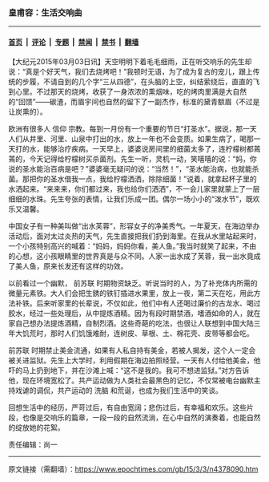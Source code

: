 ### 皇甫容：生活交响曲

---

#### [首页](../../../..?n4378090) &nbsp;|&nbsp; [评论](../../../../../epoch-comment?n4378090) &nbsp;|&nbsp; [专题](../../../../../epoch-special?n4378090) &nbsp;|&nbsp; [禁闻](../../../../../epoch-news?n4378090) &nbsp;|&nbsp; [禁书](../../../../../books?n4378090) &nbsp;|&nbsp; [翻墙](https://github.com/gfw-breaker/nogfw/blob/master/README.md?n4378090)


<div class="post_content" id="artbody" itemprop="articleBody">
 <!-- article content begin -->
 <p>
  【大纪元2015年03月03日讯】天空明明下着毛毛细雨，正在听交响乐的先生却说：“真是个好天气，我们去烧烤吧！”我顿时无语，为了成为复古的宠儿，跟上传统的步履，不请自到的几个字“三从四德”，在头脑的上空，纠结萦绕后，直直的飞到心里。不过那天的烧烤，收获了一身浓浓的熏烟味，吃的烤肉里满是大自然的“回馈”——碳渣，而眉宇间也自然的留下了一副杰作，标准的黛青额眉（不过是让炭熏的）。
 </p>
 <p>
  欧洲有很多人
  <ok href="https://www.epochtimes.com/gb/tag/%E4%BF%A1%E4%BB%B0.html">
   信仰
  </ok>
  宗教。每到一月份有一个重要的节日“打圣水”。据说，那一天人们从井里、河里、山泉中打出的水，放上一年也不会变质。如果生病了，喝那一天打的水，能够治疗疾病。一天早上，婆婆说房间里的细菌太多了，连柠檬树都蔫蔫的，今天记得给柠檬树买杀菌剂。先生一听，灵机一动，笑嘻嘻的说：“妈，你说的圣水能治百病是吧？”婆婆毫无疑问的说：“当然！”，“圣水能治病，也就能杀菌。那把你的圣水借我一点，我给柠檬洒洒，除除细菌！”说着，就拿起杯子里的水洒起来。“来来来，你们都过来，我也给你们洒洒”，不一会儿家里就蒙上了一层细细的水珠。先生夸张的表情，让我们乐成一团。偶尔一场小小的“泼水节”，既欢乐又温馨。
 </p>
 <p>
  中国女子有一种美叫做“出水芙蓉”，形容女子的净美秀气。一年夏天，在海边举办活动后，面对太过炎热的天气，先生直接把我们扔到海里。在我从水里站起来时，一个小孩特别高兴的喊着：“妈妈，妈妈你看，美人鱼。”我当时就笑了起来，不由的心想，这小孩眼睛里的世界真是与众不同。人家一出水成了芙蓉，我一出水竟成了美人鱼，原来长发还有这样的功效。
 </p>
 <p>
  以前看过一个幽默，
  <ok href="https://www.epochtimes.com/gb/tag/%E5%89%8D%E8%8B%8F%E8%81%94.html">
   前苏联
  </ok>
  时期物资缺乏。听说当时的人，为了补充体内所需的微量元素铁。大人们会把生銹的铁钉插进水果里，放上一夜，第二天在吃，用此方法补铁。后来听家里的长辈说，不仅如此，他们中有人还喝过廉价的古龙水、喝过胶水，经过一些处理后，从中提炼酒精。因为有段时期禁酒，嗜酒如命的人，就在家自己想办法提炼酒精，自制烈酒。这些奇葩的吃法，也很让人联想到中国大陆三年大饥荒时，那时人们饥饿难耐，连树皮、草根、土、棉花壳、皮带等都会吃。
 </p>
 <p>
  <ok href="https://www.epochtimes.com/gb/tag/%E5%89%8D%E8%8B%8F%E8%81%94.html">
   前苏联
  </ok>
  时期禁止美金流通，如果有人私自持有美金，若被人揭发，这个人一定会被关进监狱。先生上大学时，利用假期在海边拍照经营。一天有人付给他美金，他吓的马上扔到地下，并在沙滩上喊：“这不是我的。我可不想进监狱。”对方告诉他，现在环境宽松了。共产运动做为人类社会最黑色的记忆，不仅常被电台幽默主持戏谑的调侃，共产运动的
  <ok href="https://www.epochtimes.com/gb/tag/%E6%B4%97%E8%84%91.html">
   洗脑
  </ok>
  和荒诞，也成为我们生活中的笑谈。
 </p>
 <p>
  回想生活中的经历，严苛过后，有自由宽阔；悲伤过后，有幸福和欢乐。这些片段，也像是交响乐的篇章，一段一段的自然流淌，在心中自然的演奏着，也能自然的绽放她的花絮。
 </p>
 <p>
  责任编辑：尚一
 </p>
 <p>
  <!-- article content end -->
  <div id="below_article_ad">
  </div>
 </p>
</div>


---

原文链接（需翻墙）：https://www.epochtimes.com/gb/15/3/3/n4378090.htm